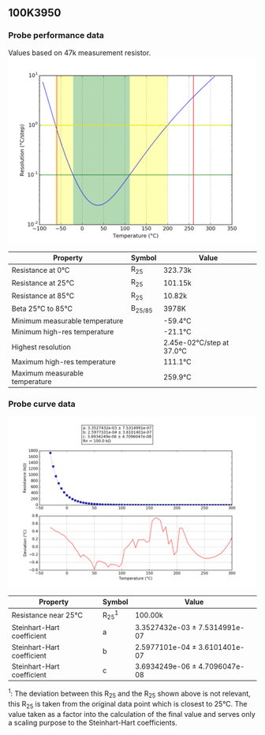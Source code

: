 
## 100K3950
### Probe performance data

Values based on 47k measurement resistor.
![Sensor performance chart](100K3950_resolution.png)

Property | Symbol | Value
-------- | -------- | --------
Resistance at 0°C | R<sub>25</sub> | 323.73k
Resistance at 25°C | R<sub>25</sub> | 101.15k
Resistance at 85°C | R<sub>25</sub> | 10.82k
Beta 25°C to 85°C | B<sub>25/85</sub>| 3978K
Minimum measurable temperature | | -59.4°C
Minimum high-res temperature | | -21.1°C
Highest resolution || 2.45e-02°C/step at 37.0°C
Maximum high-res temperature | | 111.1°C
Maximum measurable temperature | | 259.9°C

### Probe curve data
![Probe fit chart](100K3950_curve.png)

Property | Symbol | Value
-------- | -------- | --------
Resistance near 25°C | R<sub>25</sub><sup>1</sup> | 100.00k
Steinhart-Hart coefficient | a | 3.3527432e-03 ± 7.5314991e-07
Steinhart-Hart coefficient | b | 2.5977101e-04 ± 3.6101401e-07
Steinhart-Hart coefficient | c | 3.6934249e-06 ± 4.7096047e-08

<sup>1</sup>: The deviation between this R<sub>25</sub> and the R<sub>25</sub> shown above is not relevant, this R<sub>25</sub> is taken from the original data point which is closest to 25°C. The value taken as a factor into the calculation of the final value and serves only a scaling purpose to the Steinhart-Hart coefficients.
